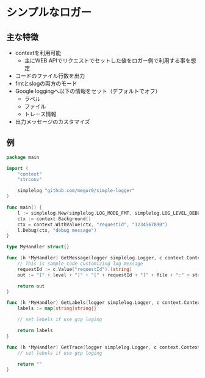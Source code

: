 

# シンプルなロガー

## 主な特徴
* contextを利用可能
    * 主にWEB APIでリクエストでセットした値をロガー側で利用する事を想定
* コードのファイル行数を出力
* fmtとslogの両方のモード
* Google loggingへ以下の情報をセット（デフォルトでオフ）
    * ラベル
    * ファイル
    * トレース情報
* 出力メッセージのカスタマイズ


## 例
```go
package main

import (
	"context"
	"strconv"

	simplelog "github.com/megur0/simple-logger"
)

func main() {
	l := simplelog.New(simplelog.LOG_MODE_FMT, simplelog.LOG_LEVEL_DEBUG, &simplelog.MyHandler{}, true)
	ctx := context.Background()
	ctx = context.WithValue(ctx, "requestId", "1234567890")
	l.Debug(ctx, "debug message")
}

type MyHandler struct{}

func (h *MyHandler) GetMessage(logger simplelog.Logger, c context.Context, level string, file string, line int, originalOutput string) string {
	// This is sample code customizing log message
	requestId := c.Value("requestId").(string)
	out := "[" + level + "]" + "[" + requestId + "]" + file + ":" + strconv.Itoa(line) + " " + originalOutput

	return out
}

func (h *MyHandler) GetLabels(logger simplelog.Logger, c context.Context) map[string]string {
	labels := map[string]string{}

	// set lebels if use gcp loging

	return labels
}

func (h *MyHandler) GetTrace(logger simplelog.Logger, c context.Context) string {
	// set lebels if use gcp loging

	return ""
}
```

